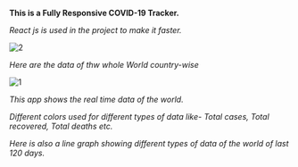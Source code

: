 **This is a Fully Responsive COVID-19 Tracker.**

*React js is used in the project to make it faster.*

![2](https://user-images.githubusercontent.com/64027837/99032493-7bc28100-252e-11eb-88b5-0b76a0734311.png)

*Here are the data of thw whole World country-wise*

![1](https://user-images.githubusercontent.com/64027837/99032475-7107ec00-252e-11eb-9566-70221cabc48e.png)


*This app shows the real time data of the world.*



*Different colors used for different types of data like- Total cases, Total recovered, Total deaths etc.*



*Here is also a line graph showing different types of data of the world of last 120 days.*
